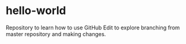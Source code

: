 # hello-world
Repository to learn how to use GitHub
Edit to explore branching from master repository and making changes.
